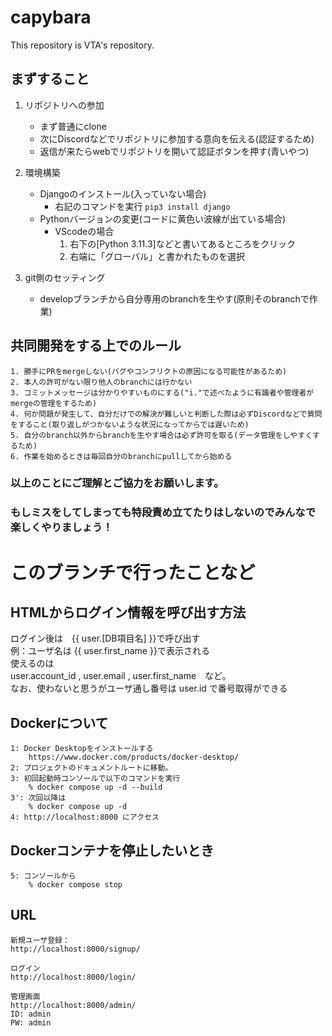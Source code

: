 # capybara
This repository is VTA's repository.

## まずすること
1. リポジトリへの参加
    * まず普通にclone
    * 次にDiscordなどでリポジトリに参加する意向を伝える(認証するため)
    * 返信が来たらwebでリポジトリを開いて認証ボタンを押す(青いやつ)

2. 環境構築
    * Djangoのインストール(入っていない場合)
        * 右記のコマンドを実行 `pip3 install django`
    * Pythonバージョンの変更(コードに黄色い波線が出ている場合)
        * VScodeの場合
            1. 右下の[Python 3.11.3]などと書いてあるところをクリック
            2. 右端に「グローバル」と書かれたものを選択

3. git側のセッティング
    * developブランチから自分専用のbranchを生やす(原則そのbranchで作業)

## 共同開発をする上でのルール
    1. 勝手にPRをmergeしない(バグやコンフリクトの原因になる可能性があるため)
    2. 本人の許可がない限り他人のbranchには行かない
    3. コミットメッセージは分かりやすいものにする("i."で述べたように有識者や管理者がmergeの管理をするため)
    4. 何か問題が発生して、自分だけでの解決が難しいと判断した際は必ずDiscordなどで質問をすること(取り返しがつかないような状況になってからでは遅いため)
    5. 自分のbranch以外からbranchを生やす場合は必ず許可を取る(データ管理をしやすくするため)
    6. 作業を始めるときは毎回自分のbranchにpullしてから始める

### 以上のことにご理解とご協力をお願いします。
### もしミスをしてしまっても特段責め立てたりはしないのでみんなで楽しくやりましょう！

# このブランチで行ったことなど
## HTMLからログイン情報を呼び出す方法
ログイン後は　{{ user.[DB項目名] }}で呼び出す   
例：ユーザ名は {{ user.first_name }}で表示される  
使えるのは  
user.account_id , user.email , user.first_name　など。  
なお、使わないと思うがユーザ通し番号は user.id で番号取得ができる  
## Dockerについて
    1: Docker Desktopをインストールする
        https://www.docker.com/products/docker-desktop/
    2: プロジェクトのドキュメントルートに移動。
    3: 初回起動時コンソールで以下のコマンドを実行
        % docker compose up -d --build
    3': 次回以降は
        % docker compose up -d
    4: http://localhost:8000 にアクセス

## Dockerコンテナを停止したいとき
    5: コンソールから
        % docker compose stop

## URL
    新規ユーザ登録：
    http://localhost:8000/signup/
    
    ログイン
    http://localhost:8000/login/

    管理画面
    http://localhost:8000/admin/
    ID: admin
    PW: admin


